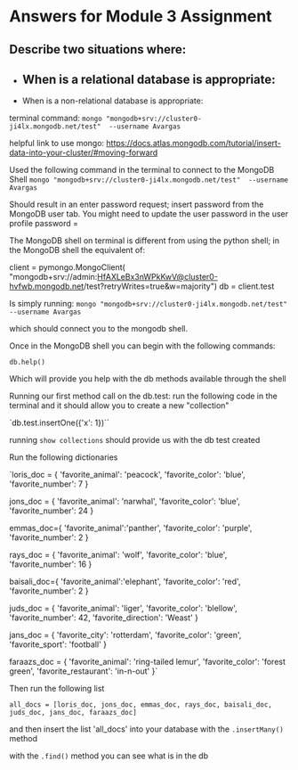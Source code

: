 # Answers for Module 3 Assignment


## Describe two situations where:
- When is a relational database is appropriate:
    - 

- When is a non-relational database is appropriate:




terminal command:
`mongo "mongodb+srv://cluster0-ji4lx.mongodb.net/test"  --username Avargas`

helpful link to use mongo:
https://docs.atlas.mongodb.com/tutorial/insert-data-into-your-cluster/#moving-forward


Used the following command in the terminal to connect to the MongoDB Shell
`mongo "mongodb+srv://cluster0-ji4lx.mongodb.net/test"  --username Avargas`

Should result in an enter password request; insert password from the
MongoDB user tab.  You might need to update the user password in the user profile
password =

The MongoDB shell on terminal is different from using the python shell; in the
MongoDB shell the equivalent of:

client = pymongo.MongoClient(
    "mongodb+srv://admin:HfAXLeBx3nWPkKwV@cluster0-hvfwb.mongodb.net/test?retryWrites=true&w=majority")
db = client.test

Is simply running:
`mongo "mongodb+srv://cluster0-ji4lx.mongodb.net/test"  --username Avargas`

which should connect you to the mongodb shell.

Once in the MongoDB shell you can begin with the following commands:

`db.help()`

Which will provide you help with the db methods available through the shell

Running our first method call on the db.test:
run the following code in the terminal and it should allow you to create a new "collection"

`db.test.insertOne({'x': 1})``

running `show collections` should provide us with the db test created

Run the following dictionaries

`loris_doc = {
    'favorite_animal': 'peacock',
    'favorite_color': 'blue',
    'favorite_number': 7
}

jons_doc = {
    'favorite_animal': 'narwhal',
    'favorite_color': 'blue',
    'favorite_number': 24
}

emmas_doc={
    'favorite_animal':'panther',
    'favorite_color': 'purple',
    'favorite_number': 2
}

rays_doc = {
    'favorite_animal': 'wolf',
    'favorite_color': 'blue',
    'favorite_number': 16
}

baisali_doc={
    'favorite_animal':'elephant',
    'favorite_color': 'red',
    'favorite_number': 2
}

juds_doc = {
    'favorite_animal': 'liger',
    'favorite_color': 'blellow',
    'favorite_number': 42,
    'favorite_direction': 'Weast'
}

jans_doc = {
    'favorite_city': 'rotterdam',
    'favorite_color': 'green',
    'favorite_sport': 'football'
}

faraazs_doc = {
    'favorite_animal': 'ring-tailed lemur',
    'favorite_color': 'forest green',
    'favorite_restaurant': 'in-n-out'
}`

Then run the following list

`all_docs = [loris_doc, jons_doc, emmas_doc, rays_doc, baisali_doc, juds_doc,
            jans_doc, faraazs_doc]`

and then insert the list 'all_docs' into your database with the
`.insertMany()` method

with the `.find()` method you can see what is in the db
